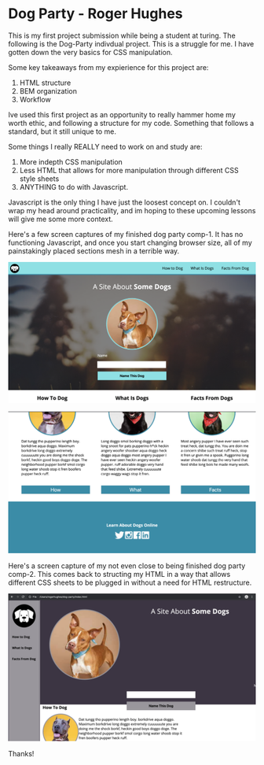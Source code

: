 # Dog Party - Roger Hughes

This is my first project submission while being a student at turing. The following is the Dog-Party indivdual project. This is a struggle for me. I have gotten down the very basics for CSS manipulation.

Some key takeaways from my expierience for this project are:
1. HTML structure 
2. BEM organization
3. Workflow

Ive used this first project as an opportunity to really hammer home my worth ethic, and following a structure for my code. Something that follows a standard, but it still unique to me. 

Some things I really REALLY need to work on and study are:
1. More indepth CSS manipulation
2. Less HTML that allows for more manipulation through different CSS style sheets
3. ANYTHING to do with Javascript. 

Javascript is the only thing I have just the loosest concept on. I couldn't wrap my head around practicality, and im hoping to these upcoming lessons will give me some more context. 

Here's a few screen captures of my finished dog party comp-1. It has no functioning Javascript, and once you start changing browser size, all of my painstakingly placed sections mesh in a terrible way. 

![](https://github.com/RaHughes/dog-party/blob/master/images/Screen%20Shot%202019-06-29%20at%208.48.01%20PM.png)



![](https://github.com/RaHughes/dog-party/blob/master/images/Screen%20Shot%202019-06-29%20at%208.48.38%20PM.png)




Here's a screen capture of my not even close to being finished dog party comp-2. This comes back to structing my HTML in a way that allows different CSS sheets to be plugged in without a need for HTML restructure. 



![](https://github.com/RaHughes/dog-party/blob/master/images/Screen%20Shot%202019-06-29%20at%208.46.39%20PM.png)



Thanks!

